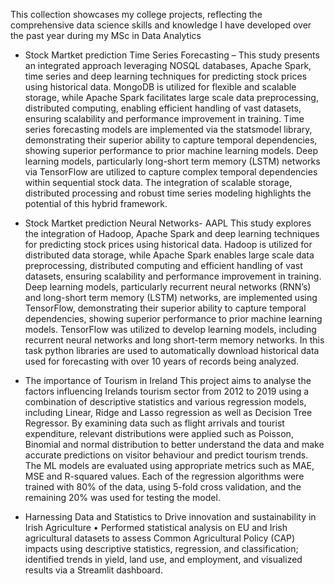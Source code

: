 This collection showcases my college projects, reflecting the comprehensive data science skills and knowledge I have developed over the past year during my MSc in Data Analytics




- Stock Martket prediction Time Series Forecasting –
This study presents an integrated approach leveraging NOSQL databases, Apache Spark, time series and deep learning techniques for predicting stock prices using historical data. MongoDB is utilized for flexible and scalable storage, while Apache Spark facilitates large scale data preprocessing, distributed computing, enabling efficient handling of vast datasets, ensuring scalability and performance improvement in training. Time series forecasting models are implemented via the statsmodel library, demonstrating their superior ability to capture temporal dependencies, showing superior performance to prior machine learning models. Deep learning models, particularly long-short term memory (LSTM) networks via TensorFlow are utilized to capture complex temporal dependencies within sequential stock data. The integration of scalable storage, distributed processing and robust time series modeling highlights the potential of this hybrid framework.



- Stock Martket prediction Neural Networks- AAPL
This study explores the integration of Hadoop, Apache Spark and deep learning techniques for predicting stock prices using historical data. Hadoop is utilized for distributed data storage, while Apache Spark enables large scale data preprocessing, distributed computing and efficient handling of vast datasets, ensuring scalability and performance improvement in training. Deep learning models, particularly recurrent neural networks (RNN’s) and long-short term memory (LSTM) networks, are implemented using TensorFlow, demonstrating their superior ability to capture temporal dependencies, showing superior performance to prior machine learning models. TensorFlow was utilized to develop learning models, including recurrent neural networks and long short-term memory networks. In this task python libraries are used to automatically download historical data used for forecasting with over 10 years of records being analyzed.



- The importance of Tourism in Ireland 
This project aims to analyse the factors influencing Irelands tourism sector from 2012 to 2019 using a combination of descriptive statistics and various regression models, including Linear, Ridge and Lasso regression as well as Decision Tree Regressor. By examining data such as flight arrivals and tourist expenditure, relevant distributions were applied such as Poisson, Binomial and normal distribution to better understand the data and make accurate predictions on visitor behaviour and predict tourism trends. The ML models are evaluated using appropriate metrics such as MAE, MSE and R-squared values. Each of the regression algorithms were trained with 80% of the data, using 5-fold cross validation, and the remaining 20%  was used for testing the model. 

- Harnessing Data and Statistics to Drive innovation and sustainability in Irish Agriculture 
•	Performed statistical analysis on EU and Irish agricultural datasets to assess Common Agricultural Policy (CAP) impacts using descriptive statistics, regression, and classification; identified trends in yield, land use, and employment, and visualized results via a Streamlit dashboard.
